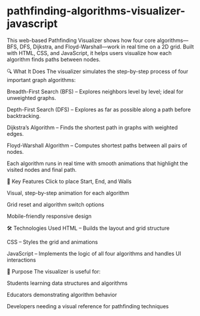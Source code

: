# pathfinding-algorithms-visualizer-javascript
This web-based Pathfinding Visualizer shows how four core algorithms—BFS, DFS, Dijkstra, and Floyd-Warshall—work in real time on a 2D grid. Built with HTML, CSS, and JavaScript, it helps users visualize how each algorithm finds paths between nodes.


🔍 What It Does
The visualizer simulates the step-by-step process of four important graph algorithms:

Breadth-First Search (BFS) – Explores neighbors level by level; ideal for unweighted graphs.

Depth-First Search (DFS) – Explores as far as possible along a path before backtracking.

Dijkstra’s Algorithm – Finds the shortest path in graphs with weighted edges.

Floyd-Warshall Algorithm – Computes shortest paths between all pairs of nodes.

Each algorithm runs in real time with smooth animations that highlight the visited nodes and final path.

🧱 Key Features
Click to place Start, End, and Walls

Visual, step-by-step animation for each algorithm

Grid reset and algorithm switch options

Mobile-friendly responsive design

🛠️ Technologies Used
HTML – Builds the layout and grid structure

CSS – Styles the grid and animations

JavaScript – Implements the logic of all four algorithms and handles UI interactions

🎯 Purpose
The visualizer is useful for:

Students learning data structures and algorithms

Educators demonstrating algorithm behavior

Developers needing a visual reference for pathfinding techniques
